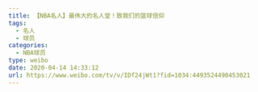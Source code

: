 ```yaml
---
title: 【NBA名人】最伟大的名人堂！致我们的篮球信仰
tags:
  - 名人
  - 球员
categories:
  - NBA球员
type: weibo
date: 2020-04-14 14:33:12
url: https://www.weibo.com/tv/v/IDf24jWt1?fid=1034:4493524490453021
---
```


<!-- more -->